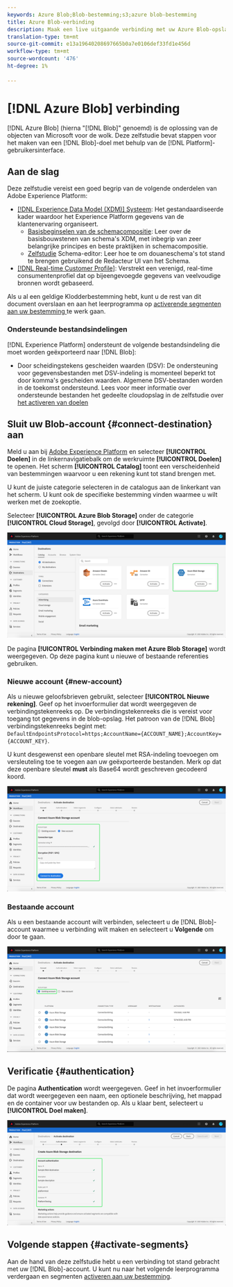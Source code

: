 ```yaml
---
keywords: Azure Blob;Blob-bestemming;s3;azure blob-bestemming
title: Azure Blob-verbinding
description: Maak een live uitgaande verbinding met uw Azure Blob-opslag om periodiek door tabs gescheiden of CSV-gegevensbestanden vanuit Adobe Experience Platform te exporteren.
translation-type: tm+mt
source-git-commit: e13a19640208697665b0a7e0106def33fd1e456d
workflow-type: tm+mt
source-wordcount: '476'
ht-degree: 1%

---
```



# [!DNL Azure Blob] verbinding

[!DNL Azure Blob] (hierna &quot;[!DNL Blob]&quot; genoemd) is de oplossing van de objecten van Microsoft voor de wolk. Deze zelfstudie bevat stappen voor het maken van een [!DNL Blob]-doel met behulp van de [!DNL Platform]-gebruikersinterface.

## Aan de slag

Deze zelfstudie vereist een goed begrip van de volgende onderdelen van Adobe Experience Platform:

- [[!DNL Experience Data Model (XDM)] Systeem](../../../xdm/home.md): Het gestandaardiseerde kader waardoor het Experience Platform gegevens van de klantenervaring organiseert.
   - [Basisbeginselen van de schemacompositie](../../../xdm/schema/composition.md): Leer over de basisbouwstenen van schema&#39;s XDM, met inbegrip van zeer belangrijke principes en beste praktijken in schemacompositie.
   - [Zelfstudie](../../../xdm/tutorials/create-schema-ui.md) Schema-editor: Leer hoe te om douaneschema&#39;s tot stand te brengen gebruikend de Redacteur UI van het Schema.
- [[!DNL Real-time Customer Profile]](../../../profile/home.md): Verstrekt een verenigd, real-time consumentenprofiel dat op bijeengevoegde gegevens van veelvoudige bronnen wordt gebaseerd.

Als u al een geldige Klodderbestemming hebt, kunt u de rest van dit document overslaan en aan het leerprogramma op [activerende segmenten aan uw bestemming ](../../ui/activate-destinations.md) te werk gaan.

### Ondersteunde bestandsindelingen

[!DNL Experience Platform] ondersteunt de volgende bestandsindeling die moet worden geëxporteerd naar  [!DNL Blob]:

- Door scheidingstekens gescheiden waarden (DSV): De ondersteuning voor gegevensbestanden met DSV-indeling is momenteel beperkt tot door komma&#39;s gescheiden waarden. Algemene DSV-bestanden worden in de toekomst ondersteund. Lees voor meer informatie over ondersteunde bestanden het gedeelte cloudopslag in de zelfstudie over [het activeren van doelen](../../ui/activate-destinations.md#esp-and-cloud-storage)

## Sluit uw Blob-account {#connect-destination} aan

Meld u aan bij [Adobe Experience Platform](https://platform.adobe.com) en selecteer **[!UICONTROL Doelen]** in de linkernavigatiebalk om de werkruimte **[!UICONTROL Doelen]** te openen. Het scherm **[!UICONTROL Catalog]** toont een verscheidenheid van bestemmingen waarvoor u een rekening kunt tot stand brengen met.

U kunt de juiste categorie selecteren in de catalogus aan de linkerkant van het scherm. U kunt ook de specifieke bestemming vinden waarmee u wilt werken met de zoekoptie.

Selecteer **[!UICONTROL Azure Blob Storage]** onder de categorie **[!UICONTROL Cloud Storage]**, gevolgd door **[!UICONTROL Activate]**.

![Catalogus](../../assets/catalog/cloud-storage/blob/catalog.png)

De pagina **[!UICONTROL Verbinding maken met Azure Blob Storage]** wordt weergegeven. Op deze pagina kunt u nieuwe of bestaande referenties gebruiken.

### Nieuwe account {#new-account}

Als u nieuwe geloofsbrieven gebruikt, selecteer **[!UICONTROL Nieuwe rekening]**. Geef op het invoerformulier dat wordt weergegeven de verbindingstekenreeks op. De verbindingstekenreeks die is vereist voor toegang tot gegevens in de blob-opslag. Het patroon van de [!DNL Blob] verbindingstekenreeks begint met: `DefaultEndpointsProtocol=https;AccountName={ACCOUNT_NAME};AccountKey={ACCOUNT_KEY}`.

U kunt desgewenst een openbare sleutel met RSA-indeling toevoegen om versleuteling toe te voegen aan uw geëxporteerde bestanden. Merk op dat deze openbare sleutel **must** als Base64 wordt geschreven gecodeerd koord.

![Nieuwe account](../../assets/catalog/cloud-storage/blob/new.png)

### Bestaande account

Als u een bestaande account wilt verbinden, selecteert u de [!DNL Blob]-account waarmee u verbinding wilt maken en selecteert u **Volgende** om door te gaan.

![Bestaande account](../../assets/catalog/cloud-storage/blob/existing.png)

## Verificatie {#authentication}

De pagina **Authentication** wordt weergegeven. Geef in het invoerformulier dat wordt weergegeven een naam, een optionele beschrijving, het mappad en de container voor uw bestanden op. Als u klaar bent, selecteert u **[!UICONTROL Doel maken]**.

![Verificatie](../../assets/catalog/cloud-storage/blob/authentication.png)

## Volgende stappen {#activate-segments}

Aan de hand van deze zelfstudie hebt u een verbinding tot stand gebracht met uw [!DNL Blob]-account. U kunt nu naar het volgende leerprogramma verdergaan en segmenten [activeren aan uw bestemming](../../ui/activate-destinations.md).
